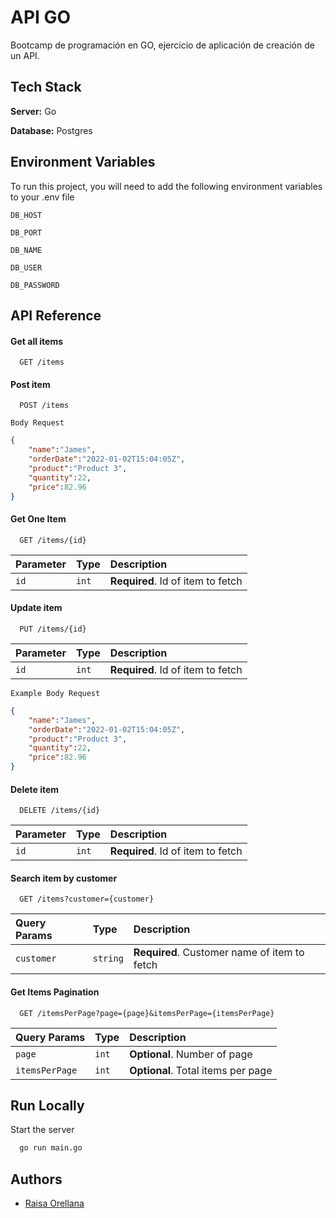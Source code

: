 
# API GO

Bootcamp de programación en GO, ejercicio de aplicación de creación de un API.

## Tech Stack

**Server:** Go

**Database:** Postgres

## Environment Variables

To run this project, you will need to add the following environment variables to your .env file

`DB_HOST`

`DB_PORT`

`DB_NAME`

`DB_USER`

`DB_PASSWORD`

## API Reference

#### Get all items

```http
  GET /items
```

#### Post item

```http
  POST /items
```
`Body Request`

```json
{
    "name":"James",
    "orderDate":"2022-01-02T15:04:05Z",
    "product":"Product 3",
    "quantity":22,
    "price":82.96
}

```

#### Get One Item
```http
  GET /items/{id}
```
| Parameter | Type     | Description                       |
| :-------- | :------- | :-------------------------------- |
| `id`      | `int` | **Required**. Id of item to fetch |

#### Update item
```http
  PUT /items/{id}
```
| Parameter | Type     | Description                       |
| :-------- | :------- | :-------------------------------- |
| `id`      | `int` | **Required**. Id of item to fetch |

`Example Body Request`

```json
{
    "name":"James",
    "orderDate":"2022-01-02T15:04:05Z",
    "product":"Product 3",
    "quantity":22,
    "price":82.96
}
```

#### Delete item
```http
  DELETE /items/{id}
```
| Parameter | Type     | Description                       |
| :-------- | :------- | :-------------------------------- |
| `id`      | `int` | **Required**. Id of item to fetch |

#### Search item by customer
```http
  GET /items?customer={customer}
```
| Query Params | Type     | Description                       |
| :-------- | :------- | :-------------------------------- |
| `customer`      | `string` | **Required**. Customer name of item to fetch |


#### Get Items Pagination
```http
  GET /itemsPerPage?page={page}&itemsPerPage={itemsPerPage}
```
| Query Params | Type     | Description                       |
| :-------- | :------- | :-------------------------------- |
| `page`      | `int` | **Optional**. Number of page   |
| `itemsPerPage`      | `int` | **Optional**. Total items per page |

## Run Locally

Start the server

```bash
  go run main.go
```
## Authors

- [Raisa Orellana](https://github.com/Raisa320)

